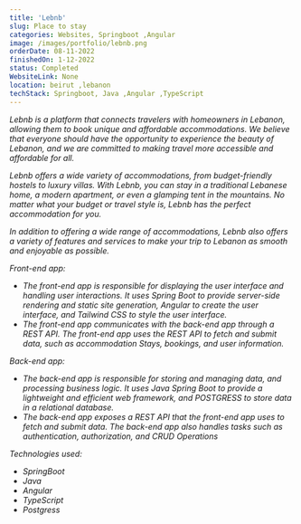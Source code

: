 ```yaml
---
title: 'Lebnb'
slug: Place to stay
categories: Websites, Springboot ,Angular
image: /images/portfolio/lebnb.png
orderDate: 08-11-2022
finishedOn: 1-12-2022
status: Completed
WebsiteLink: None
location: beirut ,lebanon
techStack: Springboot, Java ,Angular ,TypeScript
---
```

<p><i>Lebnb is a platform that connects travelers with homeowners in Lebanon, allowing them to book unique and affordable accommodations. We believe that everyone should have the opportunity to experience the beauty of Lebanon, and we are committed to making travel more accessible and affordable for all.

Lebnb offers a wide variety of accommodations, from budget-friendly hostels to luxury villas. With Lebnb, you can stay in a traditional Lebanese home, a modern apartment, or even a glamping tent in the mountains. No matter what your budget or travel style is, Lebnb has the perfect accommodation for you. </p>

<p><i>In addition to offering a wide range of accommodations, Lebnb also offers a variety of features and services to make your trip to Lebanon as smooth and enjoyable as possible.</i>  </p>



<p><i>Front-end app:</i>  </p>
<ul>
	<li>The front-end app is responsible for displaying the user interface and handling user interactions. It uses Spring Boot to provide server-side rendering and static site generation, Angular to create the user interface, and Tailwind CSS to style the user interface.</li>
<li>
The front-end app communicates with the back-end app through a REST API. The front-end app uses the REST API to fetch and submit data, such as accommodation Stays, bookings, and user information.</li>

	
</ul>




<p><i>Back-end app:</i>  </p>
<ul>
	<li>The back-end app is responsible for storing and managing data, and processing business logic. It uses Java Spring Boot to provide a lightweight and efficient web framework, and POSTGRESS to store data in a relational database.</li>
<li>
The back-end app exposes a REST API that the front-end app uses to fetch and submit data. The back-end app also handles tasks such as authentication, authorization, and CRUD Operations</li>

	
</ul>




<p><i>Technologies used:</i>  </p>
<ul>
	<li>SpringBoot</li>
	<li>Java</li>
    <li>Angular</li>
    <li>TypeScript</li>
    <li>Postgress</li>

	
</ul>